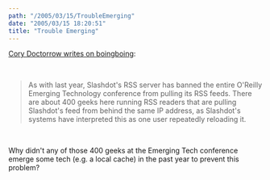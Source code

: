 ```yaml
---
path: "/2005/03/15/TroubleEmerging" 
date: "2005/03/15 18:20:51" 
title: "Trouble Emerging" 
---
```

<p><a href="http://www.boingboing.net/2005/03/15/slashdot_bans_oreill.html">Cory Doctorrow writes on boingboing</a>:</p><br><blockquote><p>As with last year, Slashdot's RSS server has banned the entire O'Reilly Emerging Technology conference from pulling its RSS feeds. There are about 400 geeks here running RSS readers that are pulling Slashdot's feed from behind the same IP address, as Slashdot's systems have interpreted this as one user repeatedly reloading it.</p></blockquote><br><p>Why didn't any of those 400 geeks at the Emerging Tech conference emerge some tech (e.g. a local cache) in the past year to prevent this problem?</p>